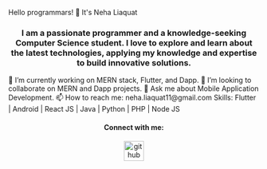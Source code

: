 Hello programmars! 👋 It's Neha Liaquat
<h3 align="center">I am a passionate programmer and a knowledge-seeking Computer Science student. I love to explore and learn about the latest technologies, applying my knowledge and expertise to build innovative solutions.</h3>
🔭 I’m currently working on MERN stack, Flutter, and Dapp.
👯 I’m looking to collaborate on MERN and Dapp projects.
💬 Ask me about Mobile Application Development.
📫 How to reach me: neha.liaquat11@gmail.com
Skills: Flutter | Android | React JS | Java | Python | PHP | Node JS
<h4 align="center">Connect with me:</h4>
<p align="center">
  <a href="https://github.com/NehaLiaquat" target="_blank" rel="noopener noreferrer"><img src="https://cdn.jsdelivr.net/npm/simple-icons/icons/github.svg" alt="github" height="40"/></a>
